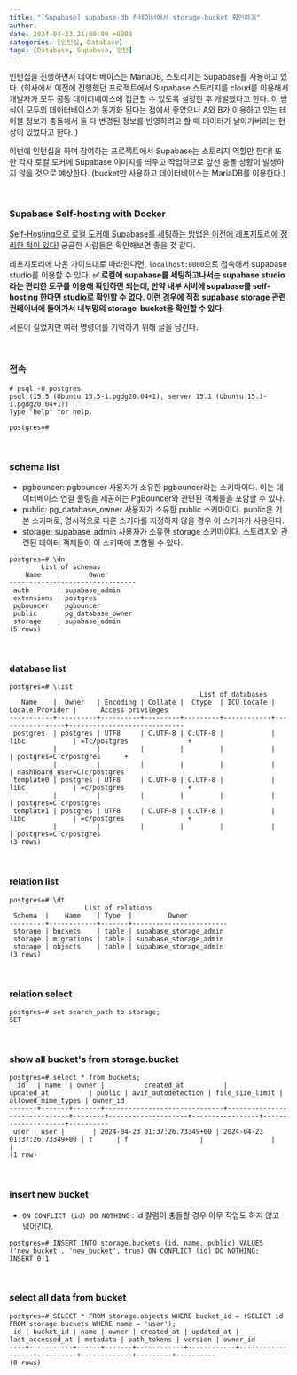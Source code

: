 ```yaml
---
title: "[Supabase] supabase-db 컨테이너에서 storage-bucket 확인하기"
author:
date: 2024-04-23 21:00:00 +0900
categories: [인턴십, Database]
tags: [Database, Supabase, 인턴]
---
```


인턴십을 진행하면서 데이터베이스는 MariaDB, 스토리지는 Supabase를 사용하고 있다. (회사에서 이전에 진행했던 프로젝트에서 Supabase 스토리지를 cloud를 이용해서 개발자가 모두 공동 데이터베이스에 접근할 수 있도록 설정한 후 개발했다고 한다.
이 방식이 모두의 데이터베이스가 동기화 된다는 점에서 좋았으나 A와 B가 이용하고 있는 테이블 정보가 충돌해서 둘 다 변경된 정보를 반영하려고 할 때 데이터가 날아가버리는 현상이 있었다고 한다. )

이번에 인턴십을 하며 참여하는 프로젝트에서 Supabase는 스토리지 역할만 한다! 또한 각자 로컬 도커에 Supabase 이미지를 띄우고 작업하므로 앞선 충돌 상황이 발생하지 않을 것으로 예상한다. (bucket만 사용하고 데이터베이스는 MariaDB를 이용한다.)

<br>

### **Supabase Self-hosting with Docker**

[Self-Hosting으로 로컬 도커에 Supabase를 세팅하는 방법은 이전에 레포지토리에 정리한 적이 있다!](https://github.com/RumosZin/supabase-self-hosting-docker) 궁금한 사람들은 확인해보면 좋을 것 같다.

레포지토리에 나온 가이드대로 따라한다면, `localhost:8000`으로 접속해서 supabase studio를 이용할 수 있다. **✅ 로컬에 supabase를 세팅하고나서는 supabase studio라는 편리한 도구를 이용해 확인하면 되는데, 만약 내부 서버에 supabase를 self-hosting 한다면 studio로 확인할 수 없다. 이런 경우에 직접 supabase storage 관련 컨테이너에 들어가서 내부망의 storage-bucket을 확인할 수 있다.**

서론이 길었지만 여러 명령어를 기억하기 위해 글을 남긴다.

<br>

### **접속**

```shell
# psql -U postgres
psql (15.5 (Ubuntu 15.5-1.pgdg20.04+1), server 15.1 (Ubuntu 15.1-1.pgdg20.04+1))
Type "help" for help.

postgres=#
```

<br>

### **schema list**

- pgbouncer: pgbouncer 사용자가 소유한 pgbouncer라는 스키마이다. 이는 데이터베이스 연결 풀링을 제공하는 PgBouncer와 관련된 객체들을 포함할 수 있다.
- public: pg_database_owner 사용자가 소유한 public 스키마이다. public은 기본 스키마로, 명시적으로 다른 스키마를 지정하지 않을 경우 이 스키마가 사용된다.
- storage: supabase_admin 사용자가 소유한 storage 스키마이다. 스토리지와 관련된 데이터 객체들이 이 스키마에 포함될 수 있다.

```shell
postgres=# \dn
        List of schemas
    Name    |       Owner
------------+-------------------
 auth       | supabase_admin
 extensions | postgres
 pgbouncer  | pgbouncer
 public     | pg_database_owner
 storage    | supabase_admin
(5 rows)
```

<br>

### **database list**

```shell
postgres=# \list
                                                List of databases
   Name    |  Owner   | Encoding | Collate |  Ctype  | ICU Locale | Locale Provider |      Access privileges
-----------+----------+----------+---------+---------+------------+-----------------+-----------------------------
 postgres  | postgres | UTF8     | C.UTF-8 | C.UTF-8 |            | libc            | =Tc/postgres               +
           |          |          |         |         |            |                 | postgres=CTc/postgres      +
           |          |          |         |         |            |                 | dashboard_user=CTc/postgres
 template0 | postgres | UTF8     | C.UTF-8 | C.UTF-8 |            | libc            | =c/postgres                +
           |          |          |         |         |            |                 | postgres=CTc/postgres
 template1 | postgres | UTF8     | C.UTF-8 | C.UTF-8 |            | libc            | =c/postgres                +
           |          |          |         |         |            |                 | postgres=CTc/postgres
(3 rows)
```

<br>

### **relation list**

```shell
postgres=# \dt
                   List of relations
 Schema  |    Name    | Type  |         Owner
---------+------------+-------+------------------------
 storage | buckets    | table | supabase_storage_admin
 storage | migrations | table | supabase_storage_admin
 storage | objects    | table | supabase_storage_admin
(3 rows)
```

<br>

### **relation select**

```shell
postgres=# set search_path to storage;
SET
```

<br>

### **show all bucket's from storage.bucket**

```shell
postgres=# select * from buckets;
  id   | name  | owner |          created_at          |          updated_at          | public | avif_autodetection | file_size_limit | allowed_mime_types | owner_id
-------+-------+-------+------------------------------+------------------------------+--------+--------------------+-----------------+--------------------+----------
 user | user |       | 2024-04-23 01:37:26.73349+00 | 2024-04-23 01:37:26.73349+00 | t      | f                  |                 |                    |
(1 row)
```

<br>

### **insert new bucket**

- `ON CONFLICT (id) DO NOTHING` : id 칼럼이 충돌할 경우 아무 작업도 하지 않고 넘어간다.

```shell
postgres=# INSERT INTO storage.buckets (id, name, public) VALUES ('new_bucket', 'new_bucket', true) ON CONFLICT (id) DO NOTHING;
INSERT 0 1
```

<br>

### **select all data from bucket**

```shell
postgres=# SELECT * FROM storage.objects WHERE bucket_id = (SELECT id FROM storage.buckets WHERE name = 'user');
 id | bucket_id | name | owner | created_at | updated_at | last_accessed_at | metadata | path_tokens | version | owner_id
----+-----------+------+-------+------------+------------+------------------+----------+-------------+---------+----------
(0 rows)
```

<br>

<br>

<script src="https://utteranc.es/client.js"
        repo="RumosZin/rumoszin.github.io"
        issue-term="pathname"
        theme="github-light"
        crossorigin="anonymous"
        async>
</script>
